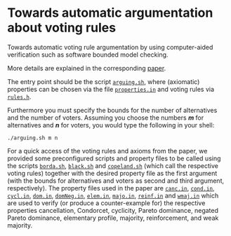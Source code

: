 # Towards automatic argumentation about voting rules

Towards automatic voting rule argumentation by using computer-aided verification such as software bounded model checking.

More details are explained in the corresponding [paper](https://formal.iti.kit.edu/biblio/?lang=en&key=KirstenCailloux2018).

The entry point should be the script [``arguing.sh``](arguing.sh), where (axiomatic) properties can be chosen via the file [``properties.in``](properties.in)
and voting rules via [``rules.h``](rules.h).

Furthermore you must specify the bounds for the number of alternatives and the number of voters.
Assuming you choose the numbers **_m_** for alternatives and **_n_** for voters, you would type the following in your shell:

```
./arguing.sh m n
```

For a quick access of the voting rules and axioms from the paper, we provided some preconfigured scripts and property files
to be called using the scripts [``borda.sh``](borda.sh), [``black.sh``](black.sh) and [``copeland.sh``](copeland.sh) (which call the respective voting rules)
together with the desired property file as the first argument (with the bounds for alternatives and voters as second and third argument, respectively).
The property files used in the paper are [``canc.in``](canc.in), [``cond.in``](cond.in), [``cycl.in``](cycl.in), [``dom.in``](dom.in),
[``domNeg.in``](domNeg.in), [``elem.in``](elem.in), [``majo.in``](majo.in), [``reinf.in``](reinf.in) and [``wmaj.in``](wmaj.in) which are used to verify
(or produce a counter-example for) the respective properties cancellation, Condorcet, cyclicity, Pareto dominance, negated Pareto dominance,
elementary profile, majority, reinforcement, and weak majority.

